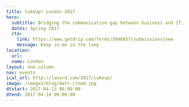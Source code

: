 ```yaml
---
title: CukeUp! London 2017
hero:
  subtitle: Bridging the communication gap between business and IT.
  dates: Spring 2017
  cta:
    link: https://www.getdrip.com/forms/3046857/submissions/new
    message: Keep in me in the loop
location:
  url: 
  name: London
layout: one-column
nav: events
ical_url: http://lanyrd.com/2017/cukeup/
image: /images/blog/matt-crowd.jpg
dtstart: 2017-04-13 00:00:00
dtend: 2017-04-14 00:00:00
---
```

